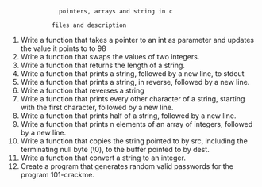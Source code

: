                   pointers, arrays and string in c
                
                files and description  
1. Write a function that takes a pointer to an int as parameter and updates the value it points to to 98 
2. Write a function that swaps the values of two integers.
3. Write a function that returns the length of a string.
4. Write a function that prints a string, followed by a new line, to stdout
5. Write a function that prints a string, in reverse, followed by a new line.
6. Write a function that reverses a string
7. Write a function that prints every other character of a string, starting with the first character, followed by a new line.
8. Write a function that prints half of a string, followed by a new line.
9. Write a function that prints n elements of an array of integers, followed by a new line.
10. Write a function that copies the string pointed to by src, including the terminating null byte (\0), to the buffer pointed to by dest.
11. Write a function that convert a string to an integer.
12. Create a program that generates random valid passwords for the program 101-crackme.
